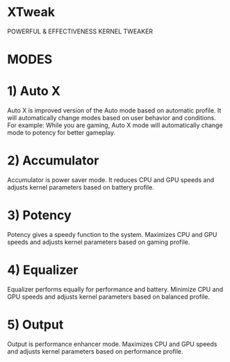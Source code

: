 # XTweak
POWERFUL &amp; EFFECTIVENESS KERNEL TWEAKER
# MODES
# 1) Auto X 
Auto X is improved version of the Auto mode based on automatic profile. It will automatically change modes based on user behavior and conditions. For example: While you are gaming, Auto X mode will automatically change mode to potency for better gameplay.
# 2) Accumulator
Accumulator is power saver mode. It reduces CPU and GPU speeds and adjusts kernel parameters based on battery profile.
# 3) Potency 
Potency gives a speedy function to the system. Maximizes CPU and GPU speeds and adjusts kernel parameters based on gaming profile.
# 4) Equalizer 
Equalizer performs equally for performance and battery. Minimize CPU and GPU speeds and adjusts kernel parameters based on balanced profile.
# 5) Output
Output is performance enhancer mode. Maximizes CPU and GPU speeds and adjusts kernel parameters based on performance profile.
